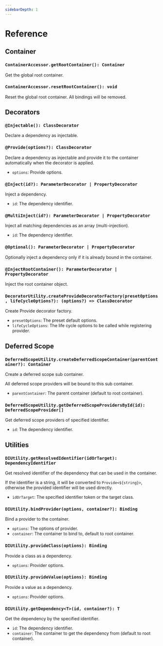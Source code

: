 ```yaml
---
sidebarDepth: 1
---
```


# Reference

## Container

### `ContainerAccessor.getRootContainer(): Container`

Get the global root container.

### `ContainerAccessor.resetRootContainer(): void`

Reset the global root container. All bindings will be removed.

## Decorators

### `@Injectable(): ClassDecorator`

Declare a dependency as injectable.

### `@Provide(options?): ClassDecorator`

Declare a dependency as injectable and provide it to the container automatically when the decorator is applied.

- `options`: Provide options.

### `@Inject(id?): ParameterDecorator | PropertyDecorator`

Inject a dependency.

- `id`: The dependency identifier.

### `@MultiInject(id?): ParameterDecorator | PropertyDecorator`

Inject all matching dependencies as an array (multi-injection).

- `id`: The dependency identifier.

### `@Optional(): ParameterDecorator | PropertyDecorator`

Optionally inject a dependency only if it is already bound in the container.

### `@InjectRootContainer(): ParameterDecorator | PropertyDecorator`

Inject the root container object.

### `DecoratorUtility.createProvideDecoratorFactory(presetOptions, lifeCycleOptions?): (options?) => ClassDecorator`

Create Provide decorator factory.

- `presetOptions`: The preset default options.
- `lifeCycleOptions`: The life cycle options to be called while registering provider.

## Deferred Scope

### `DeferredScopeUtility.createDeferredScopeContainer(parentContainer?): Container`

Create a deferred scope sub container.

All deferred scope providers will be bound to this sub container.

- `parentContainer`: The parent container (default to root container).

### `DeferredScopeUtility.getDeferredScopeProvidersById(id): DeferredScopeProvider[]`

Get deferred scope providers of specified identifier.

- `id`: The dependency identifier.

## Utilities

### `DIUtility.getResolvedIdentifier(idOrTarget): DependencyIdentifier`

Get resolved identifier of the dependency that can be used in the container.

If the identifier is a string, it will be converted to `Provide<${string}>`, otherwise the provided identifier will be used directly.

- `idOrTarget`: The specified identifier token or the target class.

### `DIUtility.bindProvider(options, container?): Binding`

Bind a provider to the container.

- `options`: The options of provider.
- `container`: The container to bind to, default to root container.

### `DIUtility.provideClass(options): Binding`

Provide a class as a dependency.

- `options`: Provider options.

### `DIUtility.provideValue(options): Binding`

Provide a value as a dependency.

- `options`: Provider options.

### `DIUtility.getDependency<T>(id, container?): T`

Get the dependency by the specified identifier.

- `id`: The dependency identifier.
- `container`: The container to get the dependency from (default to root container).
